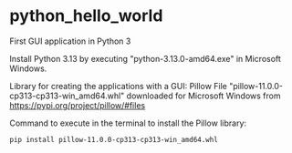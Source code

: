 # python_hello_world
First GUI application in Python 3

Install Python 3.13 by executing "python-3.13.0-amd64.exe" in Microsoft Windows.

Library for creating the applications with a GUI: Pillow
File "pillow-11.0.0-cp313-cp313-win_amd64.whl" downloaded for Microsoft Windows from
https://pypi.org/project/pillow/#files

Command to execute in the terminal to install the Pillow library:
```
pip install pillow-11.0.0-cp313-cp313-win_amd64.whl
```